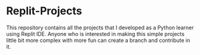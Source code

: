 # Replit-Projects
This repository contains all the projects that I developed as a Python learner using Replit IDE.
Anyone who is interested in making this simple projects little bit more complex with more fun can create a branch and contribute in it.
